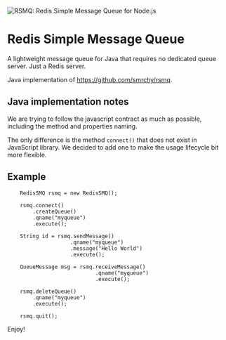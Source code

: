 ![RSMQ: Redis Simple Message Queue for Node.js](https://img.webmart.de/rsmq_wide.png)

# Redis Simple Message Queue

A lightweight message queue for Java that requires no dedicated queue server. Just a Redis server.

Java implementation of https://github.com/smrchy/rsmq.

## Java implementation notes

We are trying to follow the javascript contract as much as possible, including
the method and properties naming.

The only difference is the method `connect()` that does not exist in JavaScript
library. We decided to add one to make the usage lifecycle bit more flexible.

## Example

		RedisSMQ rsmq = new RedisSMQ();

		rsmq.connect()
			.createQueue()
			.qname("myqueue")
			.execute();

		String id = rsmq.sendMessage()
						.qname("myqueue")
						.message("Hello World")
						.execute();
	
		QueueMessage msg = rsmq.receiveMessage()
								.qname("myqueue")
								.execute();

		rsmq.deleteQueue()
			.qname("myqueue")
			.execute();
			
		rsmq.quit();

Enjoy!